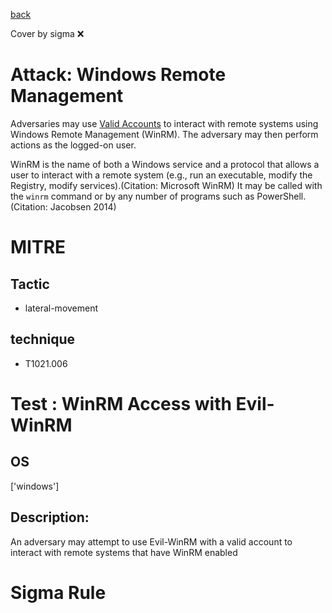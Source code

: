 [back](../index.md)

Cover by sigma :x: 

# Attack: Windows Remote Management

 Adversaries may use [Valid Accounts](https://attack.mitre.org/techniques/T1078) to interact with remote systems using Windows Remote Management (WinRM). The adversary may then perform actions as the logged-on user.

WinRM is the name of both a Windows service and a protocol that allows a user to interact with a remote system (e.g., run an executable, modify the Registry, modify services).(Citation: Microsoft WinRM) It may be called with the `winrm` command or by any number of programs such as PowerShell.(Citation: Jacobsen 2014)

# MITRE
## Tactic
  - lateral-movement

## technique
  - T1021.006

# Test : WinRM Access with Evil-WinRM

## OS

 ['windows']

## Description:

 An adversary may attempt to use Evil-WinRM with a valid account to interact with remote systems that have WinRM enabled

# Sigma Rule
